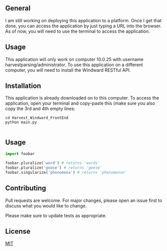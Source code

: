 

## General

I am still working on deploying this application to a platform. Once I get that done, you can access the application by just typing a URL into the browser. 
As of now, you will need to use the terminal to access the application. 

## Usage

This application will only work on computer 10.0.25 with username harvestparsing/administrator. To use this application on a different computer, you will need to install the Windward RESTful API.

## Installation

This application is already downloaded on to this computer. To access the application, open your terminal and copy-paste this (make sure you also copy the 3rd and 4th empty lines:
```
cd Harvest_Windward_FrontEnd
python main.py


```

## Usage

```python
import foobar

foobar.pluralize('word') # returns 'words'
foobar.pluralize('goose') # returns 'geese'
foobar.singularize('phenomena') # returns 'phenomenon'
```

## Contributing
Pull requests are welcome. For major changes, please open an issue first to discuss what you would like to change.

Please make sure to update tests as appropriate.

## License
[MIT](https://choosealicense.com/licenses/mit/)
